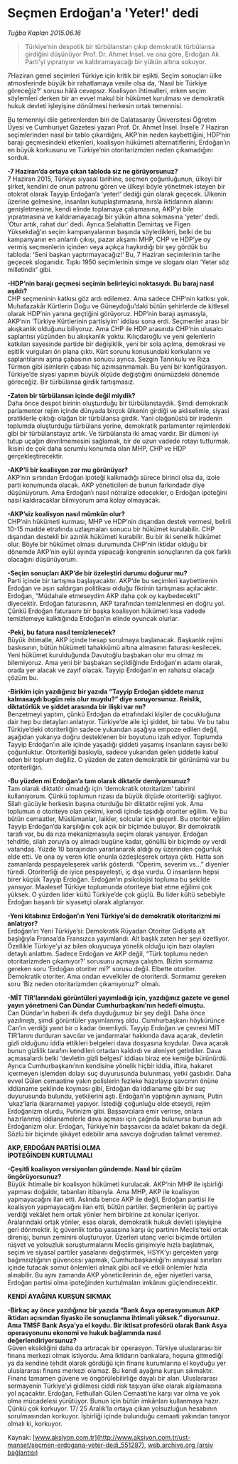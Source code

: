 # Seçmen Erdoğan'a 'Yeter!' dedi

*Tuğba Kaplan 2015.06.16*

<div class="pNewsDetailMainContent" itemprop="articleBody">
 <blockquote>
  <p>
   Türkiye’nin despotik bir türbülanstan çıkıp demokratik türbülansa girdiğini düşünüyor Prof. Dr. Ahmet İnsel. ve ona göre, Erdoğan Ak Parti’yi yıpratıyor ve kaldıramayacağı bir yükün altına sokuyor.
  </p>
 </blockquote>
 <p>
  7Haziran genel seçimleri Türkiye için kritik bir eşikti. Seçim sonuçları ülke atmosferinde büyük bir rahatlamaya vesile olsa da, ‘Nasıl bir Türkiye göreceğiz?’ sorusu hâlâ cevapsız. Koalisyon ihtimalleri, erken seçim söylemleri derken bir an evvel makul bir hükümet kurulması ve demokratik hukuk devleti işleyişine dönülmesi herkesin ortak temennisi.
 </p>
 <p>
  Bu temenniyi dile getirenlerden biri de Galatasaray Üniversitesi Öğretim Üyesi ve Cumhuriyet Gazetesi yazarı Prof. Dr. Ahmet İnsel. İnsel’e 7 Haziran seçimlerinden nasıl bir tablo çıkardığını, AKP’nin neden kaybettiğini, HDP’nin barajı geçmesindeki etkenleri, koalisyon hükümeti alternatiflerini, Erdoğan’ın en büyük korkusunu ve Türkiye’nin otoritarizmden neden çıkamadığını sorduk.
 </p>
 <p>
  <strong>
   -7 Haziran’da ortaya çıkan tabloda siz ne görüyorsunuz?
  </strong>
  <br>
   7 Haziran 2015, Türkiye siyasal tarihine, seçmen çoğunluğunun, ülkeyi bir şirket, kendini de onun patronu gören ve ülkeyi böyle yönetmek isteyen bir otokrat olarak Tayyip Erdoğan’a ‘yeter!’ dediği gün olarak geçecek. Ülkenin üzerine gelmesine, insanları kutuplaştırmasına, hırsla iktidarının alanını genişletmesine, kendi elinde toplamaya çalışmasına, AKP’yi bile yıpratmasına ve kaldıramayacağı bir yükün altına sokmasına ‘yeter’ dedi. ‘Otur artık, rahat dur’ dedi. Ayrıca Selahattin Demirtaş ve Figen Yüksekdağ’ın seçim kampanyalarının başında söyledikleri, belki de bu kampanyanın en anlamlı çıkışı, pazar akşamı MHP, CHP ve HDP’ye oy vermiş seçmenlerin içinden veya açıkça haykırdığı bir şey gördük bu tabloda: ‘Seni başkan yaptırmayacağız!’ Bu, 7 Haziran seçimlerinin tarihe geçecek sloganıdır. Tıpkı 1950 seçimlerinin simge ve sloganı olan ‘Yeter söz milletindir’ gibi.
  </br>
 </p>
 <p>
  <strong>
   -HDP’nin barajı geçmesi seçimin belirleyici noktasıydı. Bu baraj nasıl aşıldı?
  </strong>
  <br>
   CHP seçmeninin katkısı göz ardı edilemez. Ama sadece CHP’nin katkısı yok. Muhafazakâr Kürtlerin Doğu ve Güneydoğu’daki bütün şehirlerde de kitlesel olarak HDP’nin yanına geçtiğini görüyoruz. HDP’nin barajı aşmasıyla, AKP’nin ‘Türkiye Kürtlerinin partisiyim’ iddiası sona erdi. Seçmenler arası bir akışkanlık olduğunu biliyoruz. Ama CHP ile HDP arasında CHP’nin ulusalcı saplantısı yüzünden bu akışkanlık yoktu. Kılıçdaroğlu ve yeni gelenlerin katkıları sayesinde partide bir değişiklik, yeni bir sola açılma, demokrasi ve eşitlik vurguları ön plana çıktı. Kürt sorunu konusundaki korkularını ve saplantılarını aşma çabasının sonucu ayrıca. Sezgin Tanrıkulu ve Rıza Türmen gibi isimlerin çabası hiç azımsanmamalı. Bu yeni bir konfigürasyon. Türkiye’de siyasi yapının büyük ölçüde değiştiğini önümüzdeki dönemde göreceğiz. Bir türbülansa girdik tartışmasız.
  </br>
 </p>
 <p>
  <strong>
   -Zaten bir türbülansın içinde değil miydik?
  </strong>
  <br>
   Daha önce despot birinin oluşturduğu bir türbülanstaydık. Şimdi demokratik parlamenter rejim içinde dünyada birçok ülkenin girdiği ve aklıselimle, siyasi pratiklerle çıktığı olağan bir türbülansa girdik. Yani olağanüstü bir iradenin toplumda oluşturduğu türbülans yerine, demokratik parlamenter rejimlerdeki gibi bir türbülanstayız artık. Ve türbülansta iki amaç vardır. Bir dümeni iyi tutup uçağın devrilmemesini sağlamak, bir de uzun vadede rotayı tutturmak. İkisini de çok daha sorumlu konumda olan MHP, CHP ve HDP gerçekleştirecektir.
  </br>
 </p>
 <p>
  <strong>
   -AKP’li bir koalisyon zor mu görünüyor?
  </strong>
  <br>
   AKP’nin sırtından Erdoğan ipoteği kalkmadığı sürece birinci olsa da, izole parti konumunda olacak. AKP yöneticileri de bunun farkındadır diye düşünüyorum. Ama Erdoğan’ı nasıl nötralize edecekler, o Erdoğan ipoteğini nasıl kaldıracaklar bilmiyorum ama kolay olmayacak.
  </br>
 </p>
 <p>
  <strong>
   -AKP’siz koalisyon nasıl mümkün olur?
  </strong>
  <br/>
  CHP’nin hükümeti kurması, MHP ve HDP’nin dışarıdan destek vermesi, belirli 10-15 madde etrafında uzlaşmaları sonucu bir hükümet kurulabilir. CHP dışarıdan destekli bir azınlık hükümeti kurabilir. Bu bir iki senelik hükümet olur. Böyle bir hükümet olması durumunda CHP’nin iktidar olduğu bir dönemde AKP’nin eylül ayında yapacağı kongrenin sonuçlarının da çok farklı olacağını düşünüyorum.
 </p>
 <p>
  <strong>
   -Seçim sonuçları AKP’de bir özeleştiri durumu doğurur mu?
  </strong>
  <br/>
  Parti içinde bir tartışma başlayacaktır. AKP’de bu seçimleri kaybettirenin Erdoğan ve aşırı saldırgan politikası olduğu fikrinin tartışması açılacaktır. Erdoğan, “Müdahale etmeseydim AKP daha çok oy kaybedecekti” diyecektir. Erdoğan faturasının, AKP tarafından temizlenmesi en doğru yol. Çünkü Erdoğan faturasını bir başka koalisyon hükümeti kısa vadede temizlemeye kalktığında Erdoğan’ın elinde oyuncak olurlar.
 </p>
 <p>
  <strong>
   -Peki, bu fatura nasıl temizlenecek?
  </strong>
  <br/>
  Büyük ihtimalle, AKP içinde hesap sorulmaya başlanacak. Başkanlık rejimi baskısının, bütün hükümeti tahakkümü altına almasının faturası kesilecek. Yeni hükümet kurulduğunda Davutoğlu başbakan olur mu olmaz mı bilemiyoruz. Ama yeni bir başbakan seçildiğinde Erdoğan’ın adamı olarak, orada yer alacak ve zayıf olacak. Tayyip Erdoğan’ın en rahatsız olacağı çözüm bu.
 </p>
 <p>
  <strong>
   -Birikim için yazdığınız bir yazıda “Tayyip Erdoğan şiddete maruz kalmasaydı bugün reis olur muydu?” diye soruyorsunuz. Reislik, diktatörlük ve şiddet arasında bir ilişki var mı?
  </strong>
  <br/>
  Benzetmeyi yaptım, çünkü Erdoğan da etrafındaki kişiler de çocukluğuna dair hep bu detayları anlatıyor. Türkiye’de aile içi şiddet, bir tabu. Ve bu tabu Türkiye’deki otoriterliğin sadece yukarıdan aşağıya empoze edilen değil, aşağıdan yukarıya doğru desteklenen bir boyutunu izah ediyor. Toplumda Tayyip Erdoğan’ın aile içinde yaşadığı şiddeti yaşamış insanların sayısı belki çoğunluktur. Otoriterliği baskıyla, sadece yukarıdan gelen şiddetle kabul eden bir toplum değiliz. O yüzden de zaten demokratik bir görünümü var bu otoriterliğin.
 </p>
 <p>
  <strong>
   -Bu yüzden mi Erdoğan’a tam olarak diktatör demiyorsunuz?
  </strong>
  <br/>
  Tam olarak diktatör olmadığı için ‘demokratik otoritarizm’ tabirini kullanıyorum. Çünkü toplumun rızası da büyük ölçüde otoriterliği sağlıyor. Silah gücüyle herkesin başına oturduğu bir diktatör rejimi yok. Ama toplumun o otoriteye olan çekimi, kendi içinde taşıdığı otoriter eğilim. Ve bu bütün cemaatler, Müslümanlar, laikler, solcular için geçerli. Bu otoriter eğilim Tayyip Erdoğan’da karşılığını çok açık bir biçimde buluyor. Bir demokratik tarafı var, bu da rıza mekanizmasıyla seçim olarak yansıyor. Erdoğan tehditle, silah zoruyla oy almadı bugüne kadar, gönüllü bir biçimde oy verdi vatandaş. Yüzde 10 barajından yararlanarak aldığı oy üzerinden çoğunluk elde etti. Ve ona oy veren kitle onunla özdeşleşerek ortaya çıktı. Hatta son zamanlarda pespayeleşerek varlık gösterdi. “Öperim, severim vs…” diyenler türedi. Otoriterliği de iyice pespayeleşti, iç dışa vurdu. O insanların hepsi birer küçük Tayyip Erdoğan. Erdoğan’ın psikolojisi topluma bu şekilde yansıyor. Maalesef Türkiye toplumunda otoriteye biat etme eğilimi çok yüksek. O yüzden lider kültü Türkiye’de çok güçlü. Bu lider kültü sebebiyle Erdoğan başarılı bir siyasetçi olarak algılanıyor.
 </p>
 <p>
  <strong>
   -Yeni kitabınız Erdoğan’ın Yeni Türkiye’si de demokratik otoritarizmi mi anlatıyor?
  </strong>
  <br/>
  Erdoğan’ın Yeni Türkiye’si: Demokratik Rüyadan Otoriter Gidişata alt başlığıyla Fransa’da Fransızca yayımlandı. Alt başlık zaten her şeyi özetliyor. Özellikle Türkiye’yi az bilen okuyucuya yönelik olduğu için bazı olayları detaylı anlattım. Sadece Erdoğan ve AKP değil, “Türk toplumu neden otoritarizmden çıkamıyor?’ sorusunu açmaya çalıştım. Bizim sormamız gereken soru ‘Erdoğan otoriter mi?’ sorusu değil. Elbette otoriter. Demokratik otoriter. Ama ondan evvelkiler de otoriterdi. Sormamız gereken soru ‘Biz neden otoritarizmden çıkamıyoruz?’ olmalı.
 </p>
 <p>
  <strong>
   -MİT TIR’larındaki görüntüleri yayımladığı için, yazdığınız gazete ve genel yayın yönetmeni Can Dündar Cumhurbaşkanı’nın hedefi olmuştu.
  </strong>
  <br/>
  Can Dündar’ın haberi ilk defa duyduğumuz bir şey değil. Daha önce yazılmıştı, şimdi görüntüler yayımlanmış oldu. Cumhurbaşkanı höykürünce Can’ın verdiği yanıt bir o kadar önemliydi. Tayyip Erdoğan ve çevresi MİT TIR’larını durduran savcılar ve jandarmalar hakkında dava açarak, devletin gizli olduğunu iddia ettikleri belgeleri dava dosyasına koydular. Dava açarak bunun gizlilik tarafını kendileri ortadan kaldırdı ve aleniyet getirdiler. Dava açmasalardı belki ‘devletin gizli belgesi’ iddiası biraz ete kemiğe bürünürdü. Ayrıca Cumhurbaşkanı’nın kendisine yönelik hiçbir iddia, iftira, hakaret içermeyen işlemden dolayı suç duyurusunda bulunması, yetki gasbıdır. Daha evvel Gülen cemaatine yakın polislerin fezleke hazırlayıp savcının önüne iddianame şeklinde koyması gibi, Erdoğan da iddianame gibi bir suç duyurusunda bulundu, yetkilerini aştı. Erdoğan’ın yaptığının aynısını, Putin ‘ukaz’larla (kararname) yapıyor. İstediği çoğunluğu elde etseydi, rejim Erdoğanizm olurdu, Putinizm gibi. Başsavcılara emir verirse, onlara hazırlanmış iddianamelerle dava açması için çağrıda bulunursa bunun adı Erdoğanizm olur. Erdoğan, Türkiye’nin başsavcısı da adalet bakanı da değil. Sözlü bir biçimde şikâyet edebilir ama savcıya doğrudan talimat veremez.
 </p>
 <p>
  <strong>
   AKP, ERDOĞAN PARTİSİ OLMA
   <br/>
   İPOTEĞİNDEN KURTULMALI
  </strong>
 </p>
 <p>
  <strong>
   -Çeşitli koalisyon versiyonları gündemde. Nasıl bir çözüm  öngörüyorsunuz?
  </strong>
  <br/>
  Büyük ihtimalle bir koalisyon hükümeti kurulacak. AKP’nin MHP ile işbirliği yapması doğaldır, tabanları itibarıyla. Ama MHP, AKP ile koalisyon yapmayacağını ilan etti. Aslında bence AKP ile değil, Erdoğan partisi ile koalisyon yapmayacağını ilan etti, bütün partiler. Seçmenlerin üç partiye verdiği vekâlet hem ortak yönler hem birbirine zıt konular içeriyor. Aralarındaki ortak yönler, esas olarak, demokratik hukuk devleti işleyişine geri dönmektir. İç güvenlik torba yasasına karşı üç partinin Meclis’teki ortak direnişi, bunun zeminini oluşturuyor. Üzerleri utanç verici biçimde örtülen rüşvet ve yolsuzluk soruşturmalarını Meclis girişimiyle hızla başlatmak, seçim ve siyasal partiler yasalarını değiştirmek, HSYK’yı gerçekten yargı bağımsızlığının güvencesi yapmak, Cumhurbaşkanlığı’nı anayasal sınırları içinde tutacak somut önlemleri almak gibi acil ve etkili önlemler hızla alınabilir. Bu aynı zamanda AKP yöneticilerinin de, eğer niyetleri varsa, Erdoğan partisi olma ipoteğinden kurtulmaları imkânını güçlendirecektir.
 </p>
 <p>
  <strong>
   KENDİ AYAĞINA KURŞUN SIKMAK
  </strong>
 </p>
 <p>
  <strong>
   -Birkaç ay önce yazdığınız bir yazıda “Bank Asya operasyonunun AKP iktidarı açısından fiyasko ile sonuçlanma ihtimali yüksek.” diyorsunuz. Ama TMSF Bank Asya’ya el koydu. Bir iktisat profesörü olarak Bank Asya operasyonunu ekonomi ve hukuk bağlamında nasıl değerlendiriyorsunuz?
  </strong>
  <br/>
  Güven eksikliğini daha da artıracak bir operasyon. Türkiye uluslararası bir finans merkezi olmak istiyordu. Ama iktidarın bankalara, hoşuna gitmediği ya da kendine tehdit olarak gördüğü için finans kurumlarına el koyduğu yer uluslararası finans merkezi olamaz. Bu kendi ayağına kurşun sıkmaktır. Finans tamamen güvene ve öngörülebilirliğe dayalı bir alan. Uluslararası sermayenin Türkiye’yi gidilmesi ciddi risk taşıyan ülke olarak algılamasına yol açacaktır. Erdoğan, Fethullah Gülen Cemaati’ne karşı var olma ve yok olma mücadelesi yürütüyor. Bunun için bütün imkânları kullanmaya hazır. Çünkü çok korkuyor. 17/ 25 Aralık’la ortaya çıkan yolsuzluğun hesabının sorulmasından korkuyor. İşbirliği içinde bulunduğu cemaati yakından tanıyor olmalı ki, korkuyor.
 </p>
</div>


Kaynak: [www.aksiyon.com.tr](http://www.aksiyon.com.tr/ust-manset/secmen-erdogana-yeter-dedi_551287), [web.archive.org (arşiv bağlantısı)](http://web.archive.org/web/20150721134628/http://www.aksiyon.com.tr/ust-manset/secmen-erdogana-yeter-dedi_551287)
